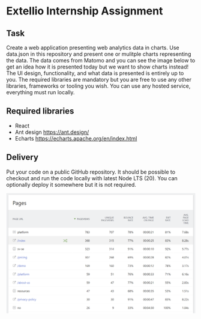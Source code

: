 # Extellio Internship Assignment

## Task

Create a web application presenting web analytics data in charts. 
Use data.json in this repository and present one or mulitple charts representing the data. 
The data comes from Matomo and you can see the image below to get an idea how it is presented today but we want to show charts instead!
The UI design, functionality, and what data is presented is entirely up to you. 
The required libraries are mandatory but you are free to use any other libraries, frameworks or tooling you wish. 
You can use any hosted service, everything must run locally.

## Required libraries

* React
* Ant design https://ant.design/
* Echarts https://echarts.apache.org/en/index.html

## Delivery

Put your code on a public GitHub repository. It should be possible to checkout and run the code locally with latest Node LTS (20). You can optionally deploy it somewhere but it is not required.

![pages](./pages.png)
